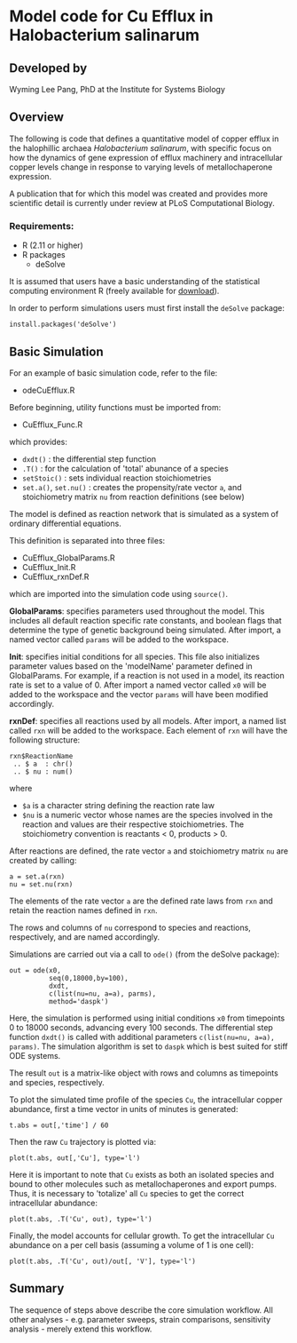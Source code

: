 # Model code for Cu Efflux in Halobacterium salinarum

## Developed by
Wyming Lee Pang, PhD
at the
Institute for Systems Biology

## Overview
The following is code that defines a quantitative model of copper efflux in the
halophillic archaea _Halobacterium salinarum_, with specific focus on how the
dynamics of gene expression of efflux machinery and intracellular copper levels
change in response to varying levels of metallochaperone expression.

A publication that for which this model was created and provides more scientific
detail is currently under review at PLoS Computational Biology.

### Requirements:
 - R (2.11 or higher)
 - R packages
    - deSolve

It is assumed that users have a basic understanding of the statistical computing
environment R (freely available for [download](http://www.r-project.org)).

In order to perform simulations users must first install the `deSolve` package:
```{r}
install.packages('deSolve')
```

## Basic Simulation
For an example of basic simulation code, refer to the file:
 - odeCuEfflux.R

Before beginning, utility functions must be imported from:
 - CuEfflux_Func.R

which provides:
 - `dxdt()` : the differential step function
 - `.T()` : for the calculation of 'total' abunance of a species
 - `setStoic()` : sets individual reaction stoichiometries
 - `set.a()`, `set.nu()` : creates the propensity/rate vector `a`, and stoichiometry
   matrix `nu` from reaction definitions (see below)

The model is defined as reaction network that is simulated as a system of
ordinary differential equations.

This definition is separated into three files:
 - CuEfflux_GlobalParams.R
 - CuEfflux_Init.R
 - CuEfflux_rxnDef.R

which are imported into the simulation code using `source()`.

**GlobalParams**: specifies parameters used throughout the model.  This includes all
default reaction specific rate constants, and boolean flags that determine the
type of genetic background being simulated.  After import, a named vector called
`params` will be added to the workspace.

**Init**: specifies initial conditions for all species.  This file also initializes
parameter values based on the 'modelName' parameter defined in GlobalParams.
For example, if a reaction is not used in a model, its reaction rate is set to a
value of 0.  After import a named vector called `x0` will be added to the
workspace and the vector `params` will have been modified accordingly.

**rxnDef**: specifies all reactions used by all models.  After import, a named list
called `rxn` will be added to the workspace.  Each element of `rxn` will have
the following structure:

```{r}
rxn$ReactionName
 .. $ a  : chr()
 .. $ nu : num()
```

where
 - `$a` is a character string defining the reaction rate law
 - `$nu` is a numeric vector whose names are the species involved in the reaction
   and values are their respective stoichiometries.  The stoichiometry
   convention is reactants < 0, products > 0.

After reactions are defined, the rate vector `a` and stoichiometry matrix `nu`
are created by calling:
```{r}
a = set.a(rxn)
nu = set.nu(rxn)
```

The elements of the rate vector `a` are the defined rate laws from `rxn` and
retain the reaction names defined in `rxn`.

The rows and columns of `nu` correspond to species and reactions, respectively,
and are named accordingly.

Simulations are carried out via a call to `ode()` (from the deSolve package):
```{r}
out = ode(x0, 
          seq(0,18000,by=100), 
          dxdt, 
          c(list(nu=nu, a=a), parms), 
          method='daspk')
```

Here, the simulation is performed using initial conditions `x0` from timepoints
0 to 18000 seconds, advancing every 100 seconds.  The differential step function
`dxdt()` is called with additional parameters `c(list(nu=nu, a=a), params)`.  The
simulation algorithm is set to `daspk` which is best suited for stiff ODE
systems.

The result `out` is a matrix-like object with rows and columns as timepoints and
species, respectively.

To plot the simulated time profile of the species `Cu`, the intracellular copper
abundance, first a time vector in units of minutes is generated:
```{r}
t.abs = out[,'time'] / 60
```

Then the raw `Cu` trajectory is plotted via:
```{r}
plot(t.abs, out[,'Cu'], type='l')
```

Here it is important to note that `Cu` exists as both an isolated species and
bound to other molecules such as metallochaperones and export pumps.  Thus, it
is necessary to 'totalize' all `Cu` species to get the correct intracellular
abundance:
```{r}
plot(t.abs, .T('Cu', out), type='l')
```

Finally, the model accounts for cellular growth.  To get the intracellular `Cu`
abundance on a per cell basis (assuming a volume of 1 is one cell):
```{r}
plot(t.abs, .T('Cu', out)/out[, 'V'], type='l')
```

## Summary
The sequence of steps above describe the core simulation workflow.  All other
analyses - e.g. parameter sweeps, strain comparisons, sensitivity analysis - 
merely extend this workflow.